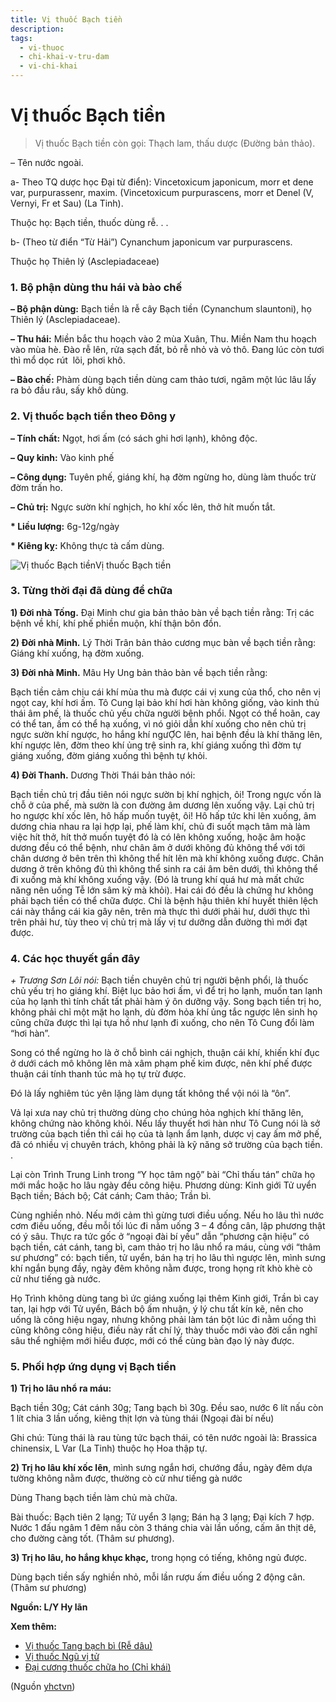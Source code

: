 ```yaml
---
title: Vị thuốc Bạch tiền
description: 
tags:
  - vi-thuoc
  - chi-khai-v-tru-dam
  - vi-chi-khai
---
```


# Vị thuốc Bạch tiền 

> Vị thuốc Bạch tiền còn gọi: Thạch lam, thấu dược (Đường bản thảo).

– Tên nước ngoài. 

a- Theo TQ dược học Đại từ điển): Vincetoxicum japonicum, morr et dene var, purpurassenr, maxim. (Vincetoxicum purpurascens, morr et Denel (V, Vernyi, Fr et Sau) (La Tinh).

Thuộc họ: Bạch tiền, thuốc dùng rễ. . .

b- (Theo từ điển “Từ Hải”) Cynanchum japonicum var purpurascens.

Thuộc họ Thiên lý (Asclepiadaceae) 

### 1. Bộ phận dùng thu hái và bào chế

**– Bộ phận dùng:** Bạch tiền là rễ cây Bạch tiền (Cynanchum slauntoni), họ Thiên lý (Asclepiadaceae).

**– Thu hái:** Miền bắc thu hoạch vào 2 mùa Xuân, Thu. Miền Nam thu hoạch vào mùa hè. Đào rễ lên, rửa sạch đất, bỏ rễ nhỏ và vỏ thô. Đang lúc còn tươi thì mổ dọc rút  lõi, phơi khô.

**– Bào chế:** Phàm dùng bạch tiền dùng cam thảo tươi, ngâm một lúc lâu lấy ra bỏ đầu râu, sấy khô dùng.

### 2. Vị thuốc bạch tiền theo Đông y

**– Tính chất:** Ngọt, hơi ấm (có sách ghi hơi lạnh), không độc. 

**– Quy kinh:** Vào kinh phế

**– Công dụng:** Tuyên phế, giáng khí, hạ đờm ngừng ho, dùng làm thuốc trừ đờm trấn ho.

**– Chủ trị:** Ngực sườn khí nghịch, ho khí xốc lên, thở hít muốn tắt.

**\* Liều lượng:** 6g-12g/ngày

**\* Kiêng kỵ:** Không thực tà cấm dùng.

![Vị thuốc Bạch tiền](/imgs/yhctvn/vi-thuoc-bach-tien.jpg)Vị thuốc Bạch tiền

### 3. Từng thời đại đã dùng để chữa

**1) Đời nhà Tống.** Đại Minh chư gia bản thảo bàn về bạch tiền rằng: Trị các bệnh về khí, khí phế phiền muộn, khí thận bôn đồn. 

**2) Đời nhà Minh.** Lý Thời Trân bản thảo cương mục bàn về bạch tiền rằng: Giáng khí xuống, hạ đờm xuống.

**3) Đời nhà Minh.** Mâu Hy Ung bản thảo bàn về bạch tiền rằng:

Bạch tiền cảm chịu cái khí mùa thu mà được cái vị xung của thổ, cho nên vị ngọt cay, khí hơi ấm. Tô Cung lại bảo khí hơi hàn không giống, vào kinh thủ thái âm phế, là thuốc chủ yếu chữa người bệnh phổi. Ngọt có thể hoãn, cay có thể tan, ấm có thể hạ xuống, vì nó giỏi dẫn khí xuống cho nên chủ trị ngực sườn khí ngược, ho hắng khí ngưỢC lên, hai bệnh đều là khí thăng lên, khí ngược lên, đờm theo khí ủng trệ sinh ra, khí giáng xuống thì đờm tự giáng xuống, đờm giáng xuống thì bệnh tự khỏi.

**4) Đời Thanh.** Dương Thời Thái bản thảo nói:

Bạch tiền chủ trị đầu tiên nói ngực sườn bị khí nghịch, ôi! Trong ngực vốn là chỗ ở của phế, mà sườn là con đường âm dương lên xuống vậy. Lại chủ trị ho ngược khí xốc lên, hô hấp muốn tuyệt, ôi! Hô hấp tức khi lên xuống, âm dương chia nhau ra lại hợp lại, phế làm khí, chủ đi suốt mạch tâm mà làm việc hít thở, hít thở muốn tuyệt đó là có lên không xuống, hoặc âm hoặc dương đều có thể bệnh, như chân âm ở dưới không đủ không thể với tới chân dương ở bên trên thì không thể hít lên mà khí không xuống được. Chân dương ở trên không đủ thì không thể sinh ra cái âm bên dưới, thì không thể đi xuống mà khí không xuống vậy. (Đó là trung khí quá hư mà mất chức năng nên uống Tễ lớn sâm kỳ mà khỏi). Hai cái đó đều là chứng hư không phải bạch tiền có thể chữa được. Chỉ là bệnh hậu thiên khí huyết thiên lệch cái này thắng cái kia gây nên, trên mà thực thì dưới phải hư, dưới thực thì trên phải hư, tùy theo vị chủ trị mà lấy vị tư dưỡng dẫn đường thì mới đạt được.

### 4. Các học thuyết gần đây

*+ Trương Sơn Lôi nói:* Bạch tiền chuyên chủ trị người bệnh phổi, là thuốc chủ yếu trị ho giáng khí. Biệt lục bảo hơi ấm, vì để trị ho lạnh, muốn tan lạnh của họ lạnh thì tính chất tất phải hàm ý ôn dưỡng vậy. Song bạch tiền trị ho, không phải chỉ một mặt ho lạnh, dù đờm hỏa khí ủng tắc ngược lên sinh họ cũng chữa được thì lại tựa hồ như lạnh đi xuống, cho nên Tô Cung đổi làm “hơi hàn”.

Song có thể ngừng ho là ở chỗ bình cái nghịch, thuận cái khí, khiến khí đục ở dưới cách mô không lên mà xâm phạm phế kim được, nên khí phế được thuận cái tính thanh túc mà họ tự trừ được.

Đó là lấy nghiêm túc yên lặng làm dụng tất không thể vội nói là “ôn”.

Vả lại xưa nay chủ trị thường dùng cho chúng hỏa nghịch khí thăng lên, không chứng nào không khỏi. Nếu lấy thuyết hơi hàn như Tô Cung nói là sở trường của bạch tiền thì cái họ của tà lạnh ẩm lạnh, dược vị cay ấm mở phế, đã có nhiều vị chuyên trách, không phải là kỹ năng sở trường của bạch tiền. .

Lại còn Trình Trung Linh trong “Y học tâm ngộ” bài “Chỉ thấu tán” chữa họ mới mắc hoặc ho lâu ngày đều công hiệu. Phương dùng: Kinh giới Tử uyển Bạch tiền; Bách bộ; Cát cánh; Cam thảo; Trần bì.

Cùng nghiền nhỏ. Nếu mới cảm thì gừng tươi điều uống. Nếu ho lâu thì nước cơm điều uống, đều mỗi tối lúc đi nằm uống 3 – 4 đồng cân, lập phương thật có ý sâu. Thực ra tức gốc ở “ngoại đài bí yếu” dẫn “phương cận hiệu” có bạch tiền, cát cánh, tang bì, cam thảo trị ho lâu nhổ ra máu, cùng với “thâm sư phương” có: bạch tiền, tử uyển, bán hạ trị ho lâu thì ngược lên, mình sưng khí ngắn bụng đầy, ngày đêm không nằm được, trong họng rít khò khè cò cử như tiếng gà nước.

Họ Trình không dùng tang bì ức giáng xuống lại thêm Kinh giới, Trần bì cay tan, lại hợp với Tử uyển, Bách bộ ấm nhuận, ý lý chu tất kín kẽ, nên cho uống là công hiệu ngay, nhưng không phải làm tán bột lúc đi nằm uống thì cũng không công hiệu, điều này rất chí lý, thày thuốc mới vào đời cần nghĩ sâu thể nghiệm mới hiểu được, mới có thể cùng bàn đạo lý này được.

### 5. Phối hợp ứng dụng vị Bạch tiền

**1) Trị ho lâu nhổ ra máu:**

Bạch tiền 30g; Cát cánh 30g; Tang bạch bì 30g. Đều sao, nước 6 lít nấu còn 1 lít chia 3 lần uống, kiêng thịt lợn và tùng thái (Ngoại đài bí nếu)

Ghi chú: Tùng thái là rau tùng tức bạch thái, có tên nước ngoài là: Brassica chinensix, L Var (La Tinh) thuộc họ Hoa thập tự.

**2) Trị ho lâu khí xốc lên**, mình sưng ngắn hơi, chướng đầu, ngày đêm dựa tường không nằm được, thường cò cử như tiếng gà nước

Dùng Thang bạch tiền làm chủ mà chữa. 

Bài thuốc: Bạch tiên 2 lạng; Tử uyển 3 lạng; Bán hạ 3 lạng; Đại kích 7 hợp. Nước 1 đấu ngâm 1 đêm nấu còn 3 tháng chia vài lần uống, cấm ăn thịt dê, cho đường càng tốt. (Thâm sư phương).

**3) Trị ho lâu, ho hắng khục khạc,** trong họng có tiếng, không ngủ được. 

Dùng bạch tiền sấy nghiền nhỏ, mỗi lần rượu ấm điều uống 2 động cân. (Thâm sư phương) 

**Nguồn: L/Y Hy lãn**

**Xem thêm:**

* [Vị thuốc Tang bạch bì (Rễ dâu)](/yhctvn/vi-thuoc-tang-bach-bi-re-dau)
* [Vị thuốc Ngũ vị tử](/yhctvn/vi-thuoc-ngu-vi-tu)
* [Đại cương thuốc chữa ho (Chỉ khái)](/yhctvn/dai-cuong-thuoc-chua-ho-chi-khai)

(Nguồn <a href="https://yhctvn.com/vi-thuoc-bach-tien/" target="_blank">yhctvn</a>)
